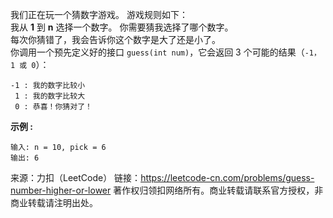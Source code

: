 我们正在玩一个猜数字游戏。 游戏规则如下：  
我从 **1** 到 **n** 选择一个数字。 你需要猜我选择了哪个数字。  
每次你猜错了，我会告诉你这个数字是大了还是小了。  
你调用一个预先定义好的接口 ```guess(int num)```，它会返回 3 个可能的结果（```-1，1 或 0```）：  
```
-1 : 我的数字比较小
 1 : 我的数字比较大
 0 : 恭喜！你猜对了！
```
**示例 :**
```
输入: n = 10, pick = 6
输出: 6
```
来源：力扣（LeetCode）
链接：https://leetcode-cn.com/problems/guess-number-higher-or-lower
著作权归领扣网络所有。商业转载请联系官方授权，非商业转载请注明出处。
